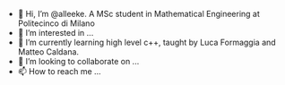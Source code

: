 - 👋 Hi, I’m @alleeke. A MSc student in Mathematical Engineering at Politecinco di Milano
- 👀 I’m interested in ...
- 🌱 I’m currently learning high level c++, taught by Luca Formaggia and Matteo Caldana. 
- 💞️ I’m looking to collaborate on ...
- 📫 How to reach me ...

<!---
alleeke/alleeke is a ✨ special ✨ repository because its `README.md` (this file) appears on your GitHub profile.
You can click the Preview link to take a look at your changes.
--->
